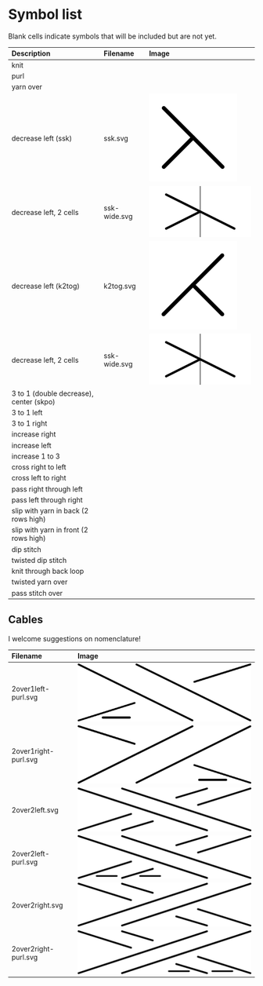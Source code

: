 # Symbol list

Blank cells indicate symbols that will be included but are not yet.

| Description                             | Filename     | Image                         |
|:----------------------------------------|:-------------|:------------------------------|
| knit                                    |              |                               |
| purl                                    |              |                               |
| yarn over                               |              |                               |
| decrease left (ssk)                     | ssk.svg      | ![ssk](JIS/ssk.svg)           |
| decrease left, 2 cells                  | ssk-wide.svg | ![ssk-wide](JIS/ssk-wide.svg) |
| decrease left (k2tog)                   | k2tog.svg    | ![k2tog](JIS/k2tog.svg)       |
| decrease left, 2 cells                  | ssk-wide.svg | ![ssk-wide](JIS/ssk-wide.svg) |
| 3 to 1 (double decrease), center (skpo) |              |                               |
| 3 to 1 left                             |              |                               |
| 3 to 1 right                            |              |                               |
| increase right                          |              |                               |
| increase left                           |              |                               |
| increase 1 to 3                         |              |                               |
| cross right to left                     |              |                               |
| cross left to right                     |              |                               |
| pass right through left                 |              |                               |
| pass left through right                 |              |                               |
| slip with yarn in back (2 rows high)    |              |                               |
| slip with yarn in front (2 rows high)   |              |                               |
| dip stitch                              |              |                               |
| twisted dip stitch                      |              |                               |
| knit through back loop                  |              |                               |
| twisted yarn over                       |              |                               |
| pass stitch over                        |              |                               |

## Cables

I welcome suggestions on nomenclature!

| Filename             | Image                                             |
|:---------------------|:--------------------------------------------------|
| 2over1left-purl.svg  | ![2 over 1 left, purl](JIS/2over1left-purl.svg)   |
| 2over1right-purl.svg | ![2 over 1 right, purl](JIS/2over1right-purl.svg) |
| 2over2left.svg       | ![2 over 2 left](JIS/2over2left.svg)              |
| 2over2left-purl.svg  | ![2 over 2 left, purl](JIS/2over2left-purl.svg)   |
| 2over2right.svg      | ![2 over 2 right](JIS/2over2right.svg)            |
| 2over2right-purl.svg | ![2 over 2 right, purl](JIS/2over2right-purl.svg) |
